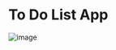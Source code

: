 # To Do List App
![image](https://github.com/govardhan666/To_Do_App_Android/assets/71170706/87ae8e3f-ef9f-4aa0-85c3-e7b6c8c4d7a3)
